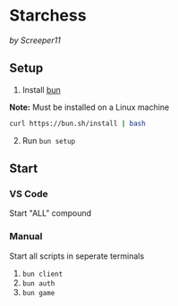 # Starchess
_by Screeper11_

## Setup
1. Install [bun](https://bun.sh/)
  
**Note:** Must be installed on a Linux machine
 
```sh
curl https://bun.sh/install | bash
```

2. Run `bun setup`

## Start
### VS Code
Start "ALL" compound

### Manual
Start all scripts in seperate terminals
1. `bun client`
2. `bun auth`
3. `bun game`
